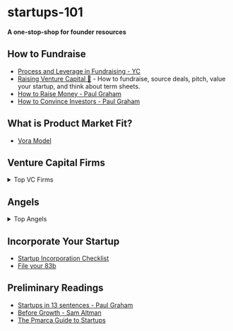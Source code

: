 # startups-101

**A one-stop-shop for founder resources**

## How to Fundraise

* [Process and Leverage in Fundraising - YC](https://www.ycombinator.com/library/3N-process-and-leverage-in-fundraising)
* [Raising Venture Capital 📘](https://www.amazon.com/Holloway-Guide-Raising-Venture-Capital/dp/1952120217/ref=sr_1_1_sspa) - How to fundraise, source deals, pitch, value your startup, and think about term sheets.
* [How to Raise Money - Paul Graham](http://paulgraham.com/fr.html)
* [How to Convince Investors - Paul Graham](http://paulgraham.com/convince.html)

## What is Product Market Fit?

* [Vora Model](https://review.firstround.com/how-superhuman-built-an-engine-to-find-product-market-fit)

## Venture Capital Firms

<details>
  <summary>Top VC Firms</summary>

  - Y Combinator
  - a16z
  - Benchmark
  - Founders Fund
  - General Catalyst
  - Sequoia
  - First round
  - Kleiner Perkins
  - Redpoint Ventures
  - Matrix
  - Tiger Global
  - Lightspeed
  - Index Ventures
  - Box Group
  - Thrive capital
  - Hyper fund
  - Accel Partners
  - Collaborative Fund
  - New Enterprise Associates (NEA)
  - Bessemer Venture Partners
  - Amplify Partners
  - Khosla Ventures
  - GV
  - Battery Ventures
  - Bond Capital
  - Greycroft
  - Menlo Ventures
  - Spark Capital
  - Initialized Capital
  - Union Square Ventures
</details>

## Angels

<details>
  <summary>Top Angels</summary>

  - Naval
  - Brianne Kimmel
  - Suhail
  - Sahil
  - Ryan Hoover (weekend fund)
  - Andrew Miklas (cofounder, PagerDuty)
  - Jason Warner (former GitHub CTO)
  - Adam Gross (former Heroku CEO)
  - Olivier Pomel (DataDog CEO)
  - Scott Belsky (Adobe CPO)
  - Will Gaybrick (Stripe CPO)
  - Kevin Hartz (Xoom & Eventbrite founder)
  - Mathilde Collin (founder/CEO of Front)
  - Alex Maccaw (founder of Clearbit)
  - Calvin French-Owen (Segment founder)
  - George Kunthura
  - John + Patrick Collison (Stripe)
  - Elad Gil (Color)
  - Nat Friedman (Github)
  - Greg Brockman (OpenAI)
  - Max Levchin
  - Chris Sacca
  - Ron Conway
  - Dylan Field
  - Nikhil Basu Trivedi
  - Mike Smith
  - Jack Altman
  - Allison Pickens
  - Calvin French-Owen
  - Christian Reber
  - Deborah Quazzo
  - Chris Messina
  - Austen Allred
  - Eric Feldman
  - Josh Miller
  - Sam Altman
  - Saad Rehmani, VP Engineering, Reddit
  - Peter @ Segment
  - Tomer @ Gusto
  - Elad Gil
  - Evan Conrad
  - Immad Akhund
  - Qasar Younis
</details>

## Incorporate Your Startup

* [Startup Incorporation Checklist](https://github.com/leonar15/startup-checklist)
* [File your 83b](https://www.investopedia.com/terms/1/83b-election.asp)

## Preliminary Readings

* [Startups in 13 sentences - Paul Graham](http://www.paulgraham.com/13sentences.html)
* [Before Growth - Sam Altman](https://blog.samaltman.com/before-growth)
* [The Pmarca Guide to Startups](https://pmarchive.com/)
